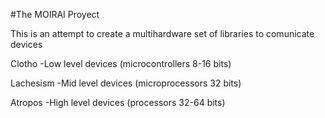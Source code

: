 #The MOIRAI Proyect

This is an attempt to create a multihardware set of libraries to comunicate devices 

Clotho
	-Low level devices (microcontrollers 8-16 bits)

Lachesism
	-Mid level devices (microprocessors 32 bits)

Atropos
	-High level devices (processors 32-64 bits)
